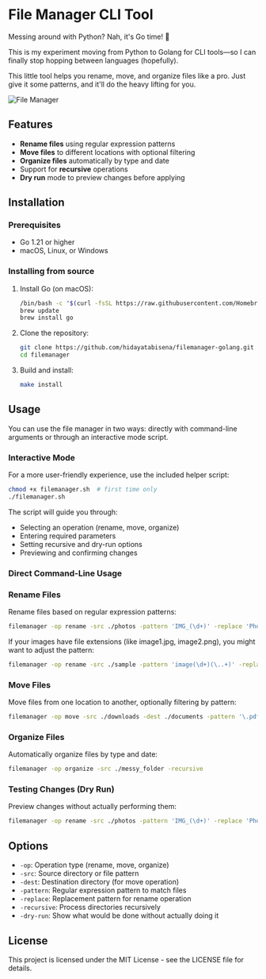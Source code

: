 # File Manager CLI Tool

Messing around with Python? Nah, it's Go time! 🚀 

This is my experiment moving from Python to Golang for CLI tools—so I can finally stop hopping between languages (hopefully).

This little tool helps you rename, move, and organize files like a pro. Just give it some patterns, and it'll do the heavy lifting for you.

![File Manager](https://res.cloudinary.com/moyadev/image/upload/v1741788217/maia/releases/filemanager_dzmevs.webp)

## Features

- **Rename files** using regular expression patterns
- **Move files** to different locations with optional filtering
- **Organize files** automatically by type and date
- Support for **recursive** operations
- **Dry run** mode to preview changes before applying

## Installation

### Prerequisites

- Go 1.21 or higher
- macOS, Linux, or Windows

### Installing from source

1. Install Go (on macOS):
   ```bash
   /bin/bash -c "$(curl -fsSL https://raw.githubusercontent.com/Homebrew/install/HEAD/install.sh)"
   brew update
   brew install go
   ```

2. Clone the repository:
   ```bash
   git clone https://github.com/hidayatabisena/filemanager-golang.git
   cd filemanager
   ```

3. Build and install:
   ```bash
   make install
   ```

## Usage

You can use the file manager in two ways: directly with command-line arguments or through an interactive mode script.

### Interactive Mode
For a more user-friendly experience, use the included helper script:

```bash
chmod +x filemanager.sh  # first time only
./filemanager.sh
```
The script will guide you through:

- Selecting an operation (rename, move, organize)
- Entering required parameters
- Setting recursive and dry-run options
- Previewing and confirming changes

### Direct Command-Line Usage

### Rename Files

Rename files based on regular expression patterns:

```bash
filemanager -op rename -src ./photos -pattern 'IMG_(\d+)' -replace 'Photo_$1' -recursive
```

If your images have file extensions (like image1.jpg, image2.png), you might want to adjust the pattern:

```bash
filemanager -op rename -src ./sample -pattern 'image(\d+)(\..+)' -replace 'photo_$1$2'
```

### Move Files

Move files from one location to another, optionally filtering by pattern:

```bash
filemanager -op move -src ./downloads -dest ./documents -pattern '\.pdf$' -recursive
```

### Organize Files

Automatically organize files by type and date:

```bash
filemanager -op organize -src ./messy_folder -recursive
```

### Testing Changes (Dry Run)

Preview changes without actually performing them:

```bash
filemanager -op rename -src ./photos -pattern 'IMG_(\d+)' -replace 'Photo_$1' -dry-run
```

## Options

- `-op`: Operation type (rename, move, organize)
- `-src`: Source directory or file pattern
- `-dest`: Destination directory (for move operation)
- `-pattern`: Regular expression pattern to match files
- `-replace`: Replacement pattern for rename operation
- `-recursive`: Process directories recursively
- `-dry-run`: Show what would be done without actually doing it

## License

This project is licensed under the MIT License - see the LICENSE file for details.